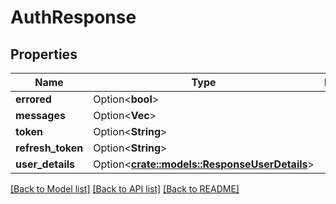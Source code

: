 # AuthResponse

## Properties

Name | Type | Description | Notes
------------ | ------------- | ------------- | -------------
**errored** | Option<**bool**> |  | [optional]
**messages** | Option<**Vec<String>**> |  | [optional]
**token** | Option<**String**> |  | [optional]
**refresh_token** | Option<**String**> |  | [optional]
**user_details** | Option<[**crate::models::ResponseUserDetails**](ResponseUserDetails.md)> |  | [optional]

[[Back to Model list]](../README.md#documentation-for-models) [[Back to API list]](../README.md#documentation-for-api-endpoints) [[Back to README]](../README.md)



